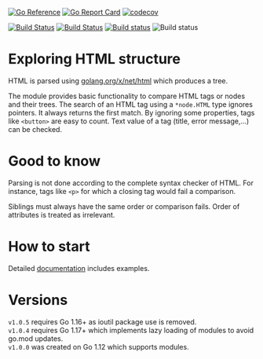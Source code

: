 [![Go Reference](https://pkg.go.dev/badge/github.com/iwdgo/htmlutils.svg)](https://pkg.go.dev/github.com/iwdgo/htmlutils)
[![Go Report Card](https://goreportcard.com/badge/github.com/iwdgo/htmlutils)](https://goreportcard.com/report/github.com/iwdgo/htmlutils)
[![codecov](https://codecov.io/gh/iWdGo/htmlutils/branch/master/graph/badge.svg)](https://codecov.io/gh/iWdGo/htmlutils)

[![Build Status](https://app.travis-ci.com/iwdgo/htmlutils.svg?branch=master)](https://app.travis-ci.com/iwdgo/htmlutils)
[![Build Status](https://api.cirrus-ci.com/github/iwdgo/htmlutils.svg)](https://cirrus-ci.com/github/iwdgo/htmlutils)
[![Build status](https://ci.appveyor.com/api/projects/status/v6ce70t0jmqgehpw?svg=true)](https://ci.appveyor.com/project/iWdGo/htmlutils)
![Build status](https://github.com/iwdgo/htmlutils/workflows/Go/badge.svg)

# Exploring HTML structure

HTML is parsed using [golang.org/x/net/html](https://pkg.go.dev/golang.org/x/net/html) which produces a tree.

The module provides basic functionality to compare HTML tags or nodes and their trees.
The search of an HTML tag using a `*node.HTML` type ignores pointers.
It always returns the first match. By ignoring some properties, tags like `<button>` are easy to count.
Text value of a tag (title, error message,...) can be checked.

# Good to know

Parsing is not done according to the complete syntax checker of HTML.
For instance, tags like `<p>` for which a closing tag would fail a comparison.

Siblings must always have the same order or comparison fails.
Order of attributes is treated as irrelevant.

# How to start

Detailed [documentation](https://pkg.go.dev/github.com/iwdgo/htmlutils) includes examples.

# Versions

`v1.0.5` requires Go 1.16+ as ioutil package use is removed.  
`v1.0.4` requires Go 1.17+ which implements lazy loading of modules to avoid go.mod updates.  
`v1.0.0` was created on Go 1.12 which supports modules.


